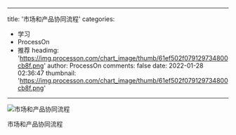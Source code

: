 
---
title: '市场和产品协同流程'
categories: 
 - 学习
 - ProcessOn
 - 推荐
headimg: 'https://img.processon.com/chart_image/thumb/61ef502f079129734800cb8f.png'
author: ProcessOn
comments: false
date: 2022-01-28 02:36:47
thumbnail: 'https://img.processon.com/chart_image/thumb/61ef502f079129734800cb8f.png'
---

<div>   
<img class="thumb" alt="市场和产品协同流程" src="https://img.processon.com/chart_image/thumb/61ef502f079129734800cb8f.png" referrerpolicy="no-referrer">
<p>市场和产品协同流程</p>  
</div>
            